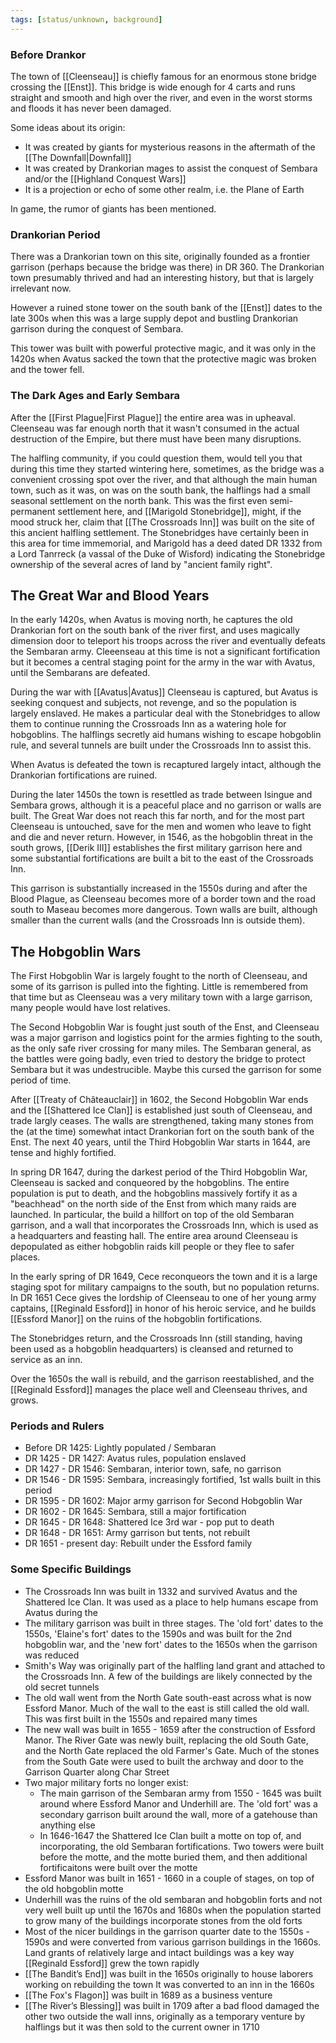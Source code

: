 ```yaml
---
tags: [status/unknown, background]
---
```


### Before Drankor
The town of [[Cleenseau]] is chiefly famous for an enormous stone bridge crossing the [[Enst]]. This bridge is wide enough for 4 carts and runs straight and smooth and high over the river, and even in the worst storms and floods it has never been damaged.

Some ideas about its origin:
* It was created by giants for mysterious reasons in the aftermath of the [[The Downfall|Downfall]]
* It was created by Drankorian mages to assist the conquest of Sembara and/or the [[Highland Conquest Wars]]
* It is a projection or echo of some other realm, i.e. the Plane of Earth

In game, the rumor of giants has been mentioned. 

### Drankorian Period
There was a Drankorian town on this site, originally founded as a frontier garrison (perhaps because the bridge was there) in DR 360. The Drankorian town presumably thrived and had an interesting history, but that is largely irrelevant now.

However a ruined stone tower on the south bank of the [[Enst]] dates to the late 300s when this was a large supply depot and bustling Drankorian garrison during the conquest of Sembara.

This tower was built with powerful protective magic, and it was only in the 1420s when Avatus sacked the town that the protective magic was broken and the tower fell.

### The Dark Ages and Early Sembara
After the [[First Plague|First Plague]] the entire area was in upheaval. Cleenseau was far enough north that it wasn't consumed in the actual destruction of the Empire, but there must have been many disruptions.

The halfling community, if you could question them, would tell you that during this time they started wintering here, sometimes, as the bridge was a convenient crossing spot over the river, and that although the main human town, such as it was, on was on the south bank, the halflings had a small seasonal settlement on the north bank. This was the first even semi-permanent settlement here, and [[Marigold Stonebridge]], might, if the mood struck her, claim that [[The Crossroads Inn]] was built on the site of this ancient halfling settlement. The Stonebridges have certainly been in this area for time immemorial, and Marigold has a deed dated DR 1332 from a Lord Tanrreck (a vassal of the Duke of Wisford) indicating the Stonebridge ownership of the several acres of land by "ancient family right".

## The Great War and Blood Years
In the early 1420s, when Avatus is moving north, he captures the old Drankorian fort on the south bank of the river first, and uses magically dimension door to teleport his troops across the river and eventually defeats the Sembaran army. Cleeenseau at this time is not a significant fortification but it becomes a central staging point for the army in the war with Avatus, until the Sembarans are defeated.

During the war with [[Avatus|Avatus]] Cleenseau is captured, but Avatus is seeking conquest and subjects, not revenge, and so the population is largely enslaved. He makes a particular deal with the Stonebridges to allow them to continue running the Crossroads Inn as a watering hole for hobgoblins. The halflings secretly aid humans wishing to escape hobgoblin rule, and several tunnels are built under the Crossroads Inn to assist this.

When Avatus is defeated the town is recaptured largely intact, although the Drankorian fortifications are ruined.

During the later 1450s the town is resettled as trade between Isingue and Sembara grows, although it is a peaceful place and no garrison or walls are built. The Great War does not reach this far north, and for the most part Cleenseau is untouched, save for the men and women who leave to fight and die and never return.  However, in 1546, as the hobgoblin threat in the south grows, [[Derik III]] establishes the first military garrison here and some substantial fortifications are built a bit to the east of the Crossroads Inn.

This garrison is substantially increased in the 1550s during and after the Blood Plague, as Cleenseau becomes more of a border town and the road south to Maseau becomes more dangerous. Town walls are built, although smaller than the current walls (and the Crossroads Inn is outside them). 

## The Hobgoblin Wars

The First Hobgoblin War is largely fought to the north of Cleenseau, and some of its garrison is pulled into the fighting. Little is remembered from that time but as Cleenseau was a very military town with a large garrison, many people would have lost relatives. 

The Second Hobgoblin War is fought just south of the Enst, and Cleenseau was a major garrison and logistics point for the armies fighting to the south, as the only safe river crossing for many miles. The Sembaran general, as the battles were going badly, even tried to destory the bridge to protect Sembara but it was undestrucible. Maybe this cursed the garrison for some period of time.

After [[Treaty of Châteauclair]] in 1602, the Second Hobgoblin War ends and the [[Shattered Ice Clan]] is established just south of Cleenseau, and trade largly ceases. The walls are strengthened, taking many stones from the (at the time) somewhat intact Drankorian fort on the south bank of the Enst. The next 40 years, until the Third Hobgoblin War starts in 1644, are tense and highly fortified.

In spring DR 1647, during the darkest period of the Third Hobgoblin War, Cleenseau is sacked and conqueored by the hobgoblins. The entire population is put to death, and the hobgoblins massively fortify it as a "beachhead" on the north side of the Enst from which many raids are launched. In particular, the build a hillfort on top of the old Sembaran garrison, and a wall that incorporates the Crossroads Inn, which is used as a headquarters and feasting hall. The entire area around Cleenseau is depopulated as either hobgoblin raids kill people or they flee to safer places.

In the early spring of DR 1649, Cece reconqueors the town and it is a large staging spot for military campaigns to the south, but no population returns. In DR 1651 Cece gives the lordship of Cleenseau to one of her young army captains, [[Reginald Essford]] in honor of his heroic service, and he builds [[Essford Manor]] on the ruins of the hobgoblin fortifications. 

The Stonebridges return, and the Crossroads Inn (still standing, having been used as a hobgoblin headquarters) is cleansed and returned to service as an inn.

Over the 1650s the wall is rebuild, and the garrison reestablished, and the [[Reginald Essford]] manages the place well and Cleenseau thrives, and grows. 

### Periods and Rulers

* Before DR 1425: Lightly populated / Sembaran
* DR 1425 - DR 1427: Avatus rules, population enslaved
* DR 1427 - DR 1546: Sembaran, interior town, safe, no garrison
* DR 1546 - DR 1595: Sembara, increasingly fortified, 1st walls built in this period
* DR 1595 - DR 1602: Major army garrison for Second Hobgoblin War
* DR 1602 - DR 1645: Sembara, still a major fortification
* DR 1645 - DR 1648: Shattered Ice 3rd war - pop put to death
* DR 1648 - DR 1651: Army garrison but tents, not rebuilt
* DR 1651 - present day: Rebuilt under the Essford family

### Some Specific Buildings

* The Crossroads Inn was built in 1332 and survived Avatus and the Shattered Ice Clan. It was used as a place to help humans escape from Avatus during the 
* The military garrison was built in three stages. The 'old fort' dates to the 1550s, 'Elaine's fort' dates to the 1590s and was built for the 2nd hobgoblin war, and the 'new fort' dates to the 1650s when the garrison was reduced 
* Smith's Way was originally part of the halfling land grant and attached to the Crossroads Inn. A few of the buildings are likely connected by the old secret tunnels
* The old wall went from the North Gate south-east across what is now Essford Manor. Much of the wall to the east is still called the old wall.  This was first built in the 1550s and repaired many times
* The new wall was built in 1655 - 1659 after the construction of Essford Manor. The River Gate was newly built, replacing the old South Gate, and the North Gate replaced the old Farmer's Gate. Much of the stones from the South Gate were used to built the archway and door to the Garrison Quarter along Char Street
* Two major military forts no longer exist:
	* The main garrison of the Sembaran army from 1550 - 1645 was built around where Essford Manor and Underhill are. The 'old fort' was a secondary garrison built around the wall, more of a gatehouse than anything else
	* In 1646-1647 the Shattered Ice Clan built a motte on top of, and incorporating, the old Sembaran fortifications. Two towers were built before the motte, and the motte buried them, and then additional fortificaitons were built over the motte
* Essford Manor was built in 1651 - 1660 in a couple of stages, on top of the old hobgoblin motte
* Underhill was the ruins of the old sembaran and hobgoblin forts and not very well built up until the 1670s and 1680s when the population started to grow  many of the buildings incorporate stones from the old forts
* Most of the nicer buildings in the garrison quarter date to the 1550s - 1590s and were converted from various garrison buildings in the 1660s. Land grants of relatively large and intact buildings was a key way [[Reginald Essford]] grew the town rapidly
* [[The Bandit’s End]] was built in the 1650s originally to house laborers working on rebuilding the town It was converted to an inn in the 1660s
* [[The Fox's Flagon]] was built in 1689 as a business venture
* [[The River’s Blessing]] was built in 1709 after a bad flood damaged the other two outside the wall inns, originally as a temporary venture by halflings but it was then sold to the current owner in 1710


